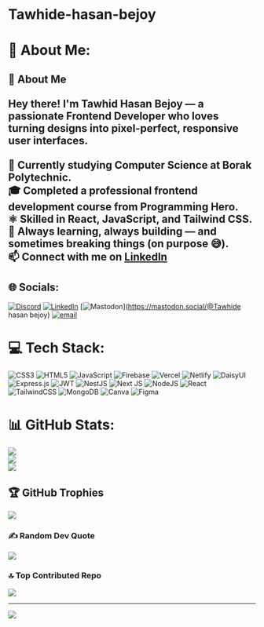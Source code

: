 # Tawhide-hasan-bejoy
# 💫 About Me:
## 👋 About Me<br><br>Hey there! I'm Tawhid Hasan Bejoy — a passionate Frontend Developer who loves turning designs into pixel-perfect, responsive user interfaces.<br><br>🌱 Currently studying Computer Science at Borak Polytechnic.  <br>🎓 Completed a professional frontend development course from **Programming Hero**.  <br>⚛️ Skilled in **React**, **JavaScript**, and **Tailwind CSS**.  <br>🎯 Always learning, always building — and sometimes breaking things (on purpose 😅).  <br>📫 Connect with me on [LinkedIn](https://www.linkedin.com/in/tawhide-hasan-bejoy/)<br>


## 🌐 Socials:
[![Discord](https://img.shields.io/badge/Discord-%237289DA.svg?logo=discord&logoColor=white)](https://discord.gg/https://discord.com/channels/@me) [![LinkedIn](https://img.shields.io/badge/LinkedIn-%230077B5.svg?logo=linkedin&logoColor=white)](https://linkedin.com/in/https://www.linkedin.com/in/tawhide-hasan-bejoy/) [![Mastodon](https://img.shields.io/badge/-MASTODON-%232B90D9?logo=mastodon&logoColor=white)](https://mastodon.social/@Tawhide hasan bejoy) [![email](https://img.shields.io/badge/Email-D14836?logo=gmail&logoColor=white)](mailto:tawhideonion@gmail.com) 

# 💻 Tech Stack:
![CSS3](https://img.shields.io/badge/css3-%231572B6.svg?style=for-the-badge&logo=css3&logoColor=white) ![HTML5](https://img.shields.io/badge/html5-%23E34F26.svg?style=for-the-badge&logo=html5&logoColor=white) ![JavaScript](https://img.shields.io/badge/javascript-%23323330.svg?style=for-the-badge&logo=javascript&logoColor=%23F7DF1E) ![Firebase](https://img.shields.io/badge/firebase-%23039BE5.svg?style=for-the-badge&logo=firebase) ![Vercel](https://img.shields.io/badge/vercel-%23000000.svg?style=for-the-badge&logo=vercel&logoColor=white) ![Netlify](https://img.shields.io/badge/netlify-%23000000.svg?style=for-the-badge&logo=netlify&logoColor=#00C7B7) ![DaisyUI](https://img.shields.io/badge/daisyui-5A0EF8?style=for-the-badge&logo=daisyui&logoColor=white) ![Express.js](https://img.shields.io/badge/express.js-%23404d59.svg?style=for-the-badge&logo=express&logoColor=%2361DAFB) ![JWT](https://img.shields.io/badge/JWT-black?style=for-the-badge&logo=JSON%20web%20tokens) ![NestJS](https://img.shields.io/badge/nestjs-%23E0234E.svg?style=for-the-badge&logo=nestjs&logoColor=white) ![Next JS](https://img.shields.io/badge/Next-black?style=for-the-badge&logo=next.js&logoColor=white) ![NodeJS](https://img.shields.io/badge/node.js-6DA55F?style=for-the-badge&logo=node.js&logoColor=white) ![React](https://img.shields.io/badge/react-%2320232a.svg?style=for-the-badge&logo=react&logoColor=%2361DAFB) ![TailwindCSS](https://img.shields.io/badge/tailwindcss-%2338B2AC.svg?style=for-the-badge&logo=tailwind-css&logoColor=white) ![MongoDB](https://img.shields.io/badge/MongoDB-%234ea94b.svg?style=for-the-badge&logo=mongodb&logoColor=white) ![Canva](https://img.shields.io/badge/Canva-%2300C4CC.svg?style=for-the-badge&logo=Canva&logoColor=white) ![Figma](https://img.shields.io/badge/figma-%23F24E1E.svg?style=for-the-badge&logo=figma&logoColor=white)
# 📊 GitHub Stats:
![](https://github-readme-stats.vercel.app/api?username=Tawhide-hasan-bejoy&theme=dark&hide_border=false&include_all_commits=true&count_private=true)<br/>
![](https://nirzak-streak-stats.vercel.app/?user=Tawhide-hasan-bejoy&theme=dark&hide_border=false)<br/>
![](https://github-readme-stats.vercel.app/api/top-langs/?username=Tawhide-hasan-bejoy&theme=dark&hide_border=false&include_all_commits=true&count_private=true&layout=compact)

## 🏆 GitHub Trophies
![](https://github-profile-trophy.vercel.app/?username=Tawhide-hasan-bejoy&theme=radical&no-frame=false&no-bg=true&margin-w=4)

### ✍️ Random Dev Quote
![](https://quotes-github-readme.vercel.app/api?type=horizontal&theme=radical)

### 🔝 Top Contributed Repo
![](https://github-contributor-stats.vercel.app/api?username=Tawhide-hasan-bejoy&limit=5&theme=dark&combine_all_yearly_contributions=true)

---
[![](https://visitcount.itsvg.in/api?id=Tawhide-hasan-bejoy&icon=0&color=0)](https://visitcount.itsvg.in)

<!-- Proudly created with GPRM ( https://gprm.itsvg.in ) -->

